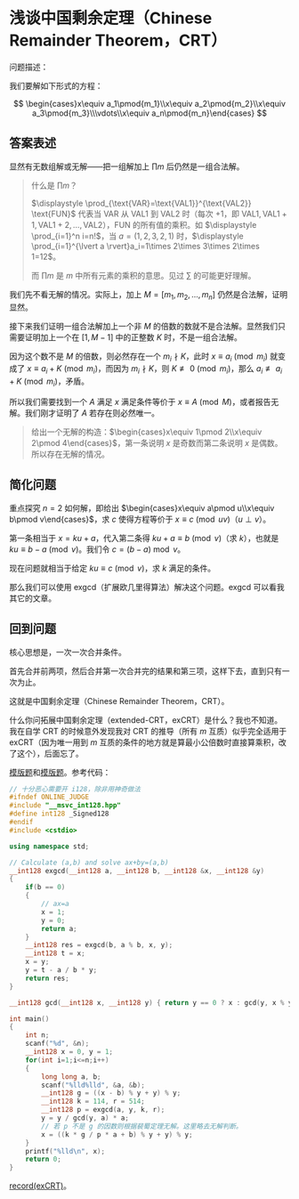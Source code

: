 # 浅谈中国剩余定理（Chinese Remainder Theorem，CRT）

问题描述：

我们要解如下形式的方程：

$$ \begin{cases}x\equiv a_1\pmod{m_1}\\x\equiv a_2\pmod{m_2}\\x\equiv a_3\pmod{m_3}\\\vdots\\x\equiv a_n\pmod{m_n}\end{cases} $$

## 答案表述

显然有无数组解或无解——把一组解加上 $\prod m$ 后仍然是一组合法解。

> 什么是 $\prod m$？
>
> $\displaystyle \prod_{\text{VAR}=\text{VAL1}}^{\text{VAL2}} \text{FUN}$ 代表当 $\text{VAR}$ 从 $\text{VAL1}$ 到 $\text{VAL2}$ 时（每次 $+1$，即 $\text{VAL1},\text{VAL1}+1,\text{VAL1}+2,\dots,\text{VAL2}$），$\text{FUN}$ 的所有值的乘积。如 $\displaystyle \prod_{i=1}^n i=n!$，当 $a=(1,2,3,2,1)$ 时，$\displaystyle \prod_{i=1}^{\lvert a \rvert}a_i=1\times 2\times 3\times 2\times 1=12$。
>
> 而 $\prod m$ 是 $m$ 中所有元素的乘积的意思。见过 $\sum$ 的可能更好理解。

我们先不看无解的情况。实际上，加上 $M=[m_1,m_2,\dots,m_n]$ 仍然是合法解，证明显然。

接下来我们证明一组合法解加上一个非 $M$ 的倍数的数就不是合法解。显然我们只需要证明加上一个在 $[1,M-1]$ 中的正整数 $K$ 时，不是一组合法解。

因为这个数不是 $M$ 的倍数，则必然存在一个 $m_i \nmid K$，此时 $x \equiv a_i \pmod{m_i}$ 就变成了 $x \equiv a_i+K \pmod{m_i}$，而因为 $m_i\nmid K$，则 $K\not \equiv 0\pmod {m_i}$，那么 $a_i\not\equiv a_i+K\pmod {m_i}$，矛盾。

所以我们需要找到一个 $A$ 满足 $x$ 满足条件等价于 $x \equiv A \pmod M$，或者报告无解。我们刚才证明了 $A$ 若存在则必然唯一。

> 给出一个无解的构造：$\begin{cases}x\equiv 1\pmod 2\\x\equiv 2\pmod 4\end{cases}$，第一条说明 $x$ 是奇数而第二条说明 $x$ 是偶数。所以存在无解的情况。

## 简化问题

重点探究 $n=2$ 如何解，即给出 $\begin{cases}x\equiv a\pmod u\\x\equiv b\pmod v\end{cases}$，求 $c$ 使得方程等价于 $x\equiv c\pmod{uv}$（$u\perp v$）。

第一条相当于 $x=ku+a$，代入第二条得 $ku+a\equiv b\pmod v$（求 $k$），也就是 $ku\equiv b-a\pmod v$。我们令 $c=(b-a)\bmod v$。

现在问题就相当于给定 $ku\equiv c\pmod v$，求 $k$ 满足的条件。

那么我们可以使用 exgcd（扩展欧几里得算法）解决这个问题。exgcd 可以看我其它的文章。

## 回到问题

核心思想是，一次一次合并条件。

首先合并前两项，然后合并第一次合并完的结果和第三项，这样下去，直到只有一次为止。

这就是中国剩余定理（Chinese Remainder Theorem，CRT）。

什么你问拓展中国剩余定理（extended-CRT，exCRT）是什么？我也不知道。我在自学 CRT 的时候意外发现我对 CRT 的推导（所有 $m$ 互质）似乎完全适用于 exCRT（因为唯一用到 $m$ 互质的条件的地方就是算最小公倍数时直接算乘积，改了这个），后面忘了。

[模版题](https://www.luogu.com.cn/problem/P1495)和[模版题](https://www.luogu.com.cn/problem/P4777)。参考代码：

```cpp
// 十分恶心需要开 i128，除非用神奇做法
#ifndef ONLINE_JUDGE
#include "__msvc_int128.hpp"
#define int128 _Signed128
#endif
#include <cstdio>

using namespace std;

// Calculate (a,b) and solve ax+by=(a,b)
__int128 exgcd(__int128 a, __int128 b, __int128 &x, __int128 &y)
{
    if(b == 0)
    {
        // ax=a
        x = 1;
        y = 0;
        return a;
    }
    __int128 res = exgcd(b, a % b, x, y);
    __int128 t = x;
    x = y;
    y = t - a / b * y;
    return res;
}

__int128 gcd(__int128 x, __int128 y) { return y == 0 ? x : gcd(y, x % y); }

int main()
{
    int n;
    scanf("%d", &n);
    __int128 x = 0, y = 1;
    for(int i=1;i<=n;i++)
    {
        long long a, b;
        scanf("%lld%lld", &a, &b);
        __int128 g = ((x - b) % y + y) % y;
        __int128 k = 114, r = 514;
        __int128 p = exgcd(a, y, k, r);
        y = y / gcd(y, a) * a;
        // 若 p 不是 g 的因数则根据裴蜀定理无解。这里略去无解判断。
        x = ((k * g / p * a + b) % y + y) % y;
    }
    printf("%lld\n", x);
    return 0;
}
```

[record(exCRT)](https://www.luogu.com.cn/record/219560961)。
